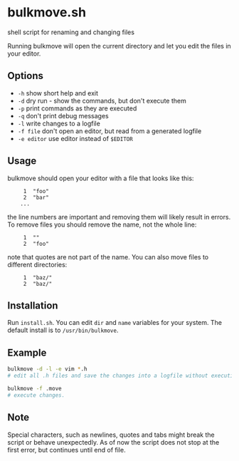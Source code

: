 <!-- 18.05 2020 -->

# bulkmove.sh
shell script for renaming and changing files

Running bulkmove will open the current directory
and let you edit the files in your editor.

## Options
  - `-h`  show short help and exit
  - `-d`  dry run - show the commands, but don't execute them
  - `-p`  print commands as they are executed
  - `-q`  don't print debug messages
  - `-l`  write changes to a logfile
  - `-f file`    don't open an editor, but read from a generated logfile
  - `-e editor`  use editor instead of `$EDITOR`

## Usage
bulkmove should open your editor with a file that looks like this:
```
     1	"foo"
     2	"bar"
	...
```
the line numbers are important and removing them will likely result in errors.
To remove files you should remove the name, not the whole line:
```
     1	""
     2	"foo"
```
note that quotes are not part of the name.
You can also move files to different directories:
```
     1	"baz/"
     2	"baz/"
```

## Installation
Run `install.sh`.
You can edit `dir` and `name` variables for your system.
The default install is to `/usr/bin/bulkmove`.

## Example
``` sh
bulkmove -d -l -e vim *.h
# edit all .h files and save the changes into a logfile without executing them.

bulkmove -f .move
# execute changes.
```

## Note
Special characters, such as newlines, quotes and tabs might
break the script or behave unexpectedly.
As of now the script does not stop at the first error,
but continues until end of file.
